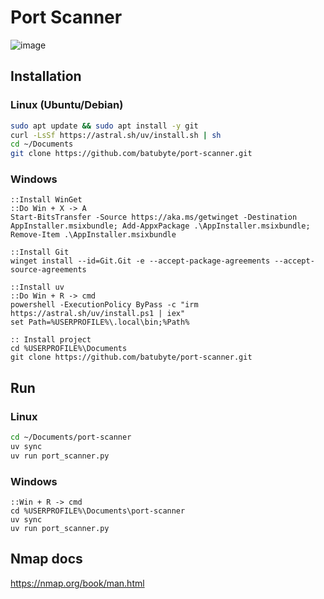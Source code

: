 # Port Scanner
![image](https://github.com/user-attachments/assets/32276a99-882b-473a-b707-bd03625a8e03)

## Installation
### Linux (Ubuntu/Debian)
```bash
sudo apt update && sudo apt install -y git
curl -LsSf https://astral.sh/uv/install.sh | sh
cd ~/Documents
git clone https://github.com/batubyte/port-scanner.git
```
### Windows
```batch
::Install WinGet
::Do Win + X -> A
Start-BitsTransfer -Source https://aka.ms/getwinget -Destination AppInstaller.msixbundle; Add-AppxPackage .\AppInstaller.msixbundle; Remove-Item .\AppInstaller.msixbundle

::Install Git
winget install --id=Git.Git -e --accept-package-agreements --accept-source-agreements

::Install uv
::Do Win + R -> cmd
powershell -ExecutionPolicy ByPass -c "irm https://astral.sh/uv/install.ps1 | iex"
set Path=%USERPROFILE%\.local\bin;%Path%

:: Install project
cd %USERPROFILE%\Documents
git clone https://github.com/batubyte/port-scanner.git
```

## Run
### Linux
```bash
cd ~/Documents/port-scanner
uv sync
uv run port_scanner.py
```
### Windows
```batch
::Win + R -> cmd
cd %USERPROFILE%\Documents\port-scanner
uv sync
uv run port_scanner.py
```

## Nmap docs
https://nmap.org/book/man.html
